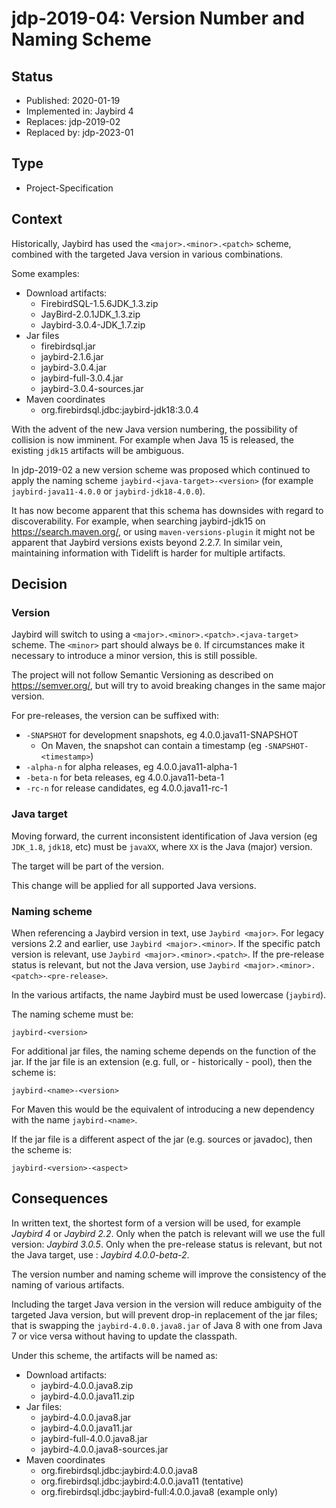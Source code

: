 # jdp-2019-04: Version Number and Naming Scheme

## Status

- Published: 2020-01-19
- Implemented in: Jaybird 4
- Replaces: jdp-2019-02
- Replaced by: jdp-2023-01

## Type

- Project-Specification

## Context

Historically, Jaybird has used the `<major>.<minor>.<patch>` scheme, combined 
with the targeted Java version in various combinations.

Some examples:

- Download artifacts:
  - FirebirdSQL-1.5.6JDK_1.3.zip
  - JayBird-2.0.1JDK_1.3.zip
  - Jaybird-3.0.4-JDK_1.7.zip
- Jar files
  - firebirdsql.jar
  - jaybird-2.1.6.jar
  - jaybird-3.0.4.jar
  - jaybird-full-3.0.4.jar
  - jaybird-3.0.4-sources.jar
- Maven coordinates
  - org.firebirdsql.jdbc:jaybird-jdk18:3.0.4

With the advent of the new Java version numbering, the possibility of collision
is now imminent. For example when Java 15 is released, the existing `jdk15` 
artifacts will be ambiguous.

In jdp-2019-02 a new version scheme was proposed which continued to apply the
naming scheme `jaybird-<java-target>-<version>` (for example 
`jaybird-java11-4.0.0` or `jaybird-jdk18-4.0.0`).

It has now become apparent that this schema has downsides with regard to
discoverability. For example, when searching jaybird-jdk15 on https://search.maven.org/,
or using `maven-versions-plugin` it might not be apparent that Jaybird versions
exists beyond 2.2.7. In similar vein, maintaining information with Tidelift is
harder for multiple artifacts. 

## Decision

### Version

Jaybird will switch to using a `<major>.<minor>.<patch>.<java-target>` scheme.
The `<minor>` part should always be `0`. If circumstances make it necessary to
introduce a minor version, this is still possible.

The project will not follow Semantic Versioning as described 
on https://semver.org/, but will try to avoid breaking changes in the same major 
version.

For pre-releases, the version can be suffixed with:

- `-SNAPSHOT` for development snapshots, eg 4.0.0.java11-SNAPSHOT
  - On Maven, the snapshot can contain a timestamp (eg `-SNAPSHOT-<timestamp>`)
- `-alpha-n` for alpha releases, eg 4.0.0.java11-alpha-1
- `-beta-n` for beta releases, eg 4.0.0.java11-beta-1
- `-rc-n` for release candidates, eg 4.0.0.java11-rc-1

### Java target

Moving forward, the current inconsistent identification of Java version (eg 
`JDK_1.8`, `jdk18`, etc) must be `javaXX`, where `XX` is the Java (major) 
version.

The target will be part of the version.

This change will be applied for all supported Java versions.

### Naming scheme

When referencing a Jaybird version in text, use `Jaybird <major>`. For legacy
versions 2.2 and earlier, use `Jaybird <major>.<minor>`. If the specific patch
version is relevant, use `Jaybird <major>.<minor>.<patch>`. If the pre-release
status is relevant, but not the Java version, use 
`Jaybird <major>.<minor>.<patch>-<pre-release>`.

In the various artifacts, the name Jaybird must be used lowercase (`jaybird`). 

The naming scheme must be:

    jaybird-<version>
    
For additional jar files, the naming scheme depends on the function of the jar.
If the jar file is an extension (e.g. full, or - historically - pool), then the 
scheme is:

    jaybird-<name>-<version>

For Maven this would be the equivalent of introducing a new dependency with the 
name `jaybird-<name>`.

If the jar file is a different aspect of the jar (e.g. sources or javadoc), then
the scheme is:

    jaybird-<version>-<aspect>

## Consequences

In written text, the shortest form of a version will be used, for example 
_Jaybird 4_ or _Jaybird 2.2_. Only when the patch is relevant will we use the 
full version: _Jaybird 3.0.5_. Only when the pre-release status is relevant, but
not the Java target, use : _Jaybird 4.0.0-beta-2_.

The version number and naming scheme will improve the consistency of the naming 
of various artifacts.

Including the target Java version in the version will reduce ambiguity of 
the targeted Java version, but will prevent drop-in replacement of the jar files; 
that is swapping the `jaybird-4.0.0.java8.jar` of Java 8 with one from Java 7 or vice 
versa without having to update the classpath.

Under this scheme, the artifacts will be named as:

- Download artifacts:
  - jaybird-4.0.0.java8.zip
  - jaybird-4.0.0.java11.zip
- Jar files:
  - jaybird-4.0.0.java8.jar
  - jaybird-4.0.0.java11.jar
  - jaybird-full-4.0.0.java8.jar
  - jaybird-4.0.0.java8-sources.jar
- Maven coordinates
  - org.firebirdsql.jdbc:jaybird:4.0.0.java8
  - org.firebirdsql.jdbc:jaybird:4.0.0.java11 (tentative)
  - org.firebirdsql.jdbc:jaybird-full:4.0.0.java8 (example only)
 